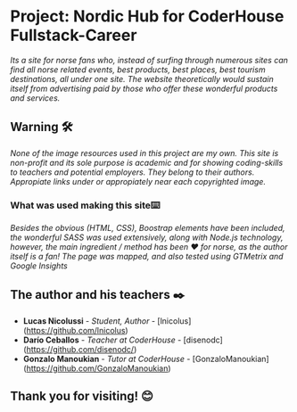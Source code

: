 # Project: Nordic Hub for CoderHouse Fullstack-Career
_Its a site for norse fans who, instead of surfing through numerous sites can find all norse related events, best products, best places, best tourism destinations, all under one site.
 The website theoretically would sustain itself from advertising paid by those who offer these wonderful products and services._

## Warning 🛠️
_None of the image resources used in this project are my own. This site is non-profit and its sole purpose is academic and for showing coding-skills to teachers and potential employers. They belong to their authors. Appropiate links under or appropiately near each copyrighted image._

### What was used making this site⌨️
_Besides the obvious (HTML, CSS), Boostrap elements have been included, the wonderful SASS was used extensively, along with Node.js technology, however, the main ingredient / method has been ❤️ for norse, as the author itself is a fan! 
The page was mapped, and also tested using GTMetrix and Google Insights_

## The author and his teachers ✒️
* **Lucas Nicolussi** - *Student, Author* - [lnicolus] (https://github.com/lnicolus)
* **Darío Ceballos** - *Teacher at CoderHouse* - [disenodc] (https://github.com/disenodc/)
* **Gonzalo Manoukian** - *Tutor at CoderHouse* - [GonzaloManoukian] (https://github.com/GonzaloManoukian)

## Thank you for visiting! 😊
